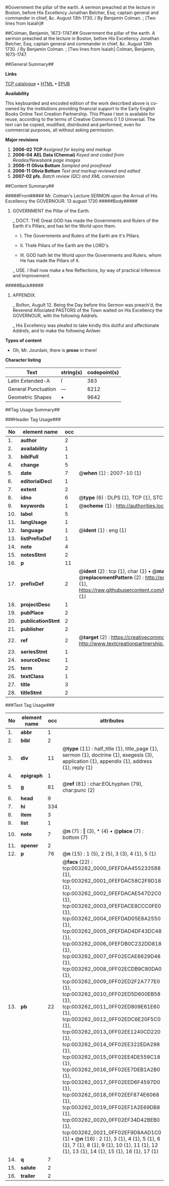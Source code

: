 #Government the pillar of the earth. A sermon preached at the lecture in Boston, before His Excellency Jonathan Belcher, Esq; captain general and commander in chief, &c. August 13th 1730. / By Benjamin Colman. ; [Two lines from Isaiah]#

##Colman, Benjamin, 1673-1747.##
Government the pillar of the earth. A sermon preached at the lecture in Boston, before His Excellency Jonathan Belcher, Esq; captain general and commander in chief, &c. August 13th 1730. / By Benjamin Colman. ; [Two lines from Isaiah]
Colman, Benjamin, 1673-1747.

##General Summary##

**Links**

[TCP catalogue](http://www.ota.ox.ac.uk/tcp/)  • 
[HTML](http://tei.it.ox.ac.uk/tcp/Texts-HTML/free/N02/N02743.html)  • 
[EPUB](http://tei.it.ox.ac.uk/tcp/Texts-EPUB/free/N02/N02743.epub)

**Availability**

This keyboarded and encoded edition of the
	       work described above is co-owned by the institutions
	       providing financial support to the Early English Books
	       Online Text Creation Partnership. This Phase I text is
	       available for reuse, according to the terms of Creative
	       Commons 0 1.0 Universal. The text can be copied,
	       modified, distributed and performed, even for
	       commercial purposes, all without asking permission.

**Major revisions**

1. __2006-02__ __TCP__ *Assigned for keying and markup*
1. __2006-04__ __AEL Data (Chennai)__ *Keyed and coded from Readex/Newsbank page images*
1. __2006-11__ __Olivia Bottum__ *Sampled and proofread*
1. __2006-11__ __Olivia Bottum__ *Text and markup reviewed and edited*
1. __2007-02__ __pfs.__ *Batch review (QC) and XML conversion*

##Content Summary##

#####Front#####
Mr. Colman's Lecture SERMON upon the Arrival of His Excellency the GOVERNOUR. 13 august 1730
#####Body#####

1. GOVERNMENT the Pillar of the Earth.

    _ DOCT. THE Great GOD has made the Governments and Rulers of the Earth it's Pillars, and has ſet the World upon them.

      * I. The Governments and Rulers of the Earth are it's Pillars.

      * II. Theſe Pillars of the Earth are the LORD's.

      * III. GOD hath ſet the World upon the Governments and Rulers, whom He has made the Pillars of it.

    _ USE. I ſhall now make a few Reflections, by way of practical Inference and Improvement.

#####Back#####

1. APPENDIX.

    _ Boſton, Auguſt 12. Being the Day before this Sermon was preach'd, the Reverend Aſſociated PASTORS of the Town waited on His Excellency the GOVERNOUR, with the following Addreſs.

    _ His Excellency was pleaſed to take kindly this dutiful and affectionate Addreſs, and to make the following Anſwer.

**Types of content**

  * Oh, Mr. Jourdain, there is **prose** in there!

**Character listing**


|Text|string(s)|codepoint(s)|
|---|---|---|
|Latin Extended-A|ſ|383|
|General Punctuation|—|8212|
|Geometric Shapes|▪|9642|

##Tag Usage Summary##

###Header Tag Usage###

|No|element name|occ|attributes|
|---|---|---|---|
|1.|__author__|2||
|2.|__availability__|1||
|3.|__biblFull__|1||
|4.|__change__|5||
|5.|__date__|7| @__when__ (1) : 2007-10 (1)|
|6.|__editorialDecl__|1||
|7.|__extent__|2||
|8.|__idno__|6| @__type__ (6) : DLPS (1), TCP (1), STC (1), NOTIS (1), IMAGE-SET (1), EVANS-CITATION (1)|
|9.|__keywords__|1| @__scheme__ (1) : http://authorities.loc.gov/ (1)|
|10.|__label__|5||
|11.|__langUsage__|1||
|12.|__language__|1| @__ident__ (1) : eng (1)|
|13.|__listPrefixDef__|1||
|14.|__note__|4||
|15.|__notesStmt__|2||
|16.|__p__|11||
|17.|__prefixDef__|2| @__ident__ (2) : tcp (1), char (1)  •  @__matchPattern__ (2) : ([0-9\-]+):([0-9IVX]+) (1), (.+) (1)  •  @__replacementPattern__ (2) : http://eebo.chadwyck.com/downloadtiff?vid=$1&page=$2 (1), https://raw.githubusercontent.com/textcreationpartnership/Texts/master/tcpchars.xml#$1 (1)|
|18.|__projectDesc__|1||
|19.|__pubPlace__|2||
|20.|__publicationStmt__|2||
|21.|__publisher__|2||
|22.|__ref__|2| @__target__ (2) : https://creativecommons.org/publicdomain/zero/1.0/ (1), http://www.textcreationpartnership.org/docs/. (1)|
|23.|__seriesStmt__|1||
|24.|__sourceDesc__|1||
|25.|__term__|2||
|26.|__textClass__|1||
|27.|__title__|3||
|28.|__titleStmt__|2||


###Text Tag Usage###

|No|element name|occ|attributes|
|---|---|---|---|
|1.|__abbr__|1||
|2.|__bibl__|2||
|3.|__div__|11| @__type__ (11) : half_title (1), title_page (1), sermon (1), doctrine (1), exegesis (3), application (1), appendix (1), address (1), reply (1)|
|4.|__epigraph__|1||
|5.|__g__|81| @__ref__ (81) : char:EOLhyphen (79), char:punc (2)|
|6.|__head__|9||
|7.|__hi__|334||
|8.|__item__|3||
|9.|__list__|1||
|10.|__note__|7| @__n__ (7) : ‖ (3), * (4)  •  @__place__ (7) : bottom (7)|
|11.|__opener__|2||
|12.|__p__|76| @__n__ (15) : 1 (5), 2 (5), 3 (3), 4 (1), 5 (1)|
|13.|__pb__|22| @__facs__ (22) : tcp:003262_0000_0FEFDAA455233588 (1), tcp:003262_0001_0FEFDAC58C2F9D18 (1), tcp:003262_0002_0FEFDACAE547D2C0 (1), tcp:003262_0003_0FEFDACE8CCC0FE0 (1), tcp:003262_0004_0FEFDAD05E8A2550 (1), tcp:003262_0005_0FEFDAD4DF43DC48 (1), tcp:003262_0006_0FEFDB0C232DD818 (1), tcp:003262_0007_0FF02ECAE6629D48 (1), tcp:003262_0008_0FF02ECDB9C80DA0 (1), tcp:003262_0009_0FF02ED2F2A777E0 (1), tcp:003262_0010_0FF02ED5D600EB58 (1), tcp:003262_0011_0FF02ED809E61E60 (1), tcp:003262_0012_0FF02EDC6E20F5C0 (1), tcp:003262_0013_0FF02EE1240CD220 (1), tcp:003262_0014_0FF02EE322EDA298 (1), tcp:003262_0015_0FF02EE4DE559C18 (1), tcp:003262_0016_0FF02EE7DEB1A2B0 (1), tcp:003262_0017_0FF02EED6F4597D0 (1), tcp:003262_0018_0FF02EEF874E6068 (1), tcp:003262_0019_0FF02EF1A2E69DB8 (1), tcp:003262_0020_0FF02EF34D42BEB0 (1), tcp:003262_0021_0FF02EF9D8AAD1C0 (1)  •  @__n__ (16) : 2 (1), 3 (1), 4 (1), 5 (1), 6 (1), 7 (1), 8 (1), 9 (1), 10 (1), 11 (1), 12 (1), 13 (1), 14 (1), 15 (1), 16 (1), 17 (1)|
|14.|__q__|7||
|15.|__salute__|2||
|16.|__trailer__|2||
